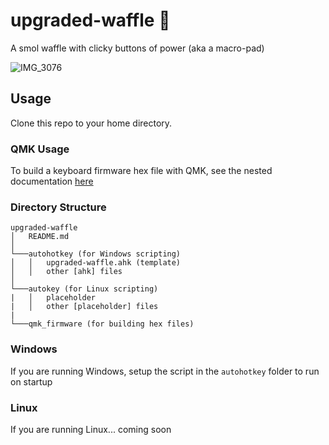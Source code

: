 # upgraded-waffle 🧇

A smol waffle with clicky buttons of power (aka a macro-pad)

![IMG_3076](https://user-images.githubusercontent.com/23362539/125228014-cf859580-e288-11eb-95ee-b49b2a025679.jpg)

## Usage

Clone this repo to your home directory.

### QMK Usage

To build a keyboard firmware hex file with QMK, see the nested documentation [here](qmk_firmware/README.md)

### Directory Structure

```text
upgraded-waffle
│   README.md  
│
└───autohotkey (for Windows scripting)
│   │   upgraded-waffle.ahk (template)
│   │   other [ahk] files
│   
└───autokey (for Linux scripting)
|   │   placeholder
|   │   other [placeholder] files
|
└───qmk_firmware (for building hex files)
```

### Windows

If you are running Windows, setup the script in the `autohotkey` folder to run on startup

### Linux

If you are running Linux... coming soon
